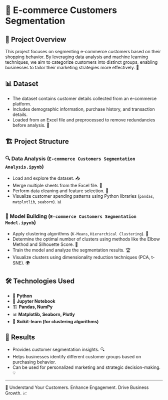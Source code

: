 # 🚀 E-commerce Customers Segmentation

## 📌 Project Overview
This project focuses on segmenting e-commerce customers based on their shopping behavior. By leveraging data analysis and machine learning techniques, we aim to categorize customers into distinct groups, enabling businesses to tailor their marketing strategies more effectively. 🎯

## 📊 Dataset
- The dataset contains customer details collected from an e-commerce platform.
- Includes demographic information, purchase history, and transaction details.
- Loaded from an Excel file and preprocessed to remove redundancies before analysis. 📂

## 🏗 Project Structure
### 🔍 Data Analysis (`E-commerce Customers Segmentation Analysis.ipynb`)
- Load and explore the dataset. 📥
- Merge multiple sheets from the Excel file. 🔗
- Perform data cleaning and feature selection. 🧹
- Visualize customer spending patterns using Python libraries (`pandas`, `matplotlib`, `seaborn`). 📊

### 🤖 Model Building (`E-commerce Customers Segmentation Model.ipynb`)
- Apply clustering algorithms (`K-Means`, `Hierarchical Clustering`). 🔬
- Determine the optimal number of clusters using methods like the Elbow Method and Silhouette Score. 🎯
- Train the model and analyze the segmentation results. 🏆
- Visualize clusters using dimensionality reduction techniques (PCA, t-SNE). 🌍

## 🛠 Technologies Used
- 🐍 **Python**
- 📓 **Jupyter Notebook**
- 🏗 **Pandas, NumPy**
- 📊 **Matplotlib, Seaborn, Plotly**
- 🤖 **Scikit-learn (for clustering algorithms)**

## 🎯 Results
- Provides customer segmentation insights. 🔍
- Helps businesses identify different customer groups based on purchasing behavior.
- Can be used for personalized marketing and strategic decision-making. 💡

---

🔗 Understand Your Customers. Enhance Engagement. Drive Business Growth. 📈
